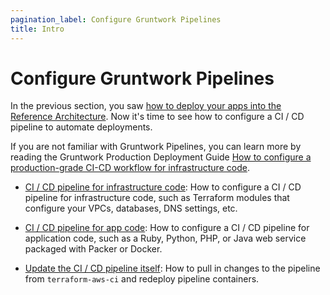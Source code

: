 ```yaml
---
pagination_label: Configure Gruntwork Pipelines
title: Intro
---
```


# Configure Gruntwork Pipelines

In the previous section, you saw [how to deploy your apps into the Reference Architecture](../03-deploy-apps/01-intro.md). Now it's
time to see how to configure a CI / CD pipeline to automate deployments.

If you are not familiar with Gruntwork Pipelines, you can learn more by reading the Gruntwork Production Deployment Guide
[How to configure a production-grade CI-CD workflow for infrastructure
code](https://gruntwork.io/guides/automations/how-to-configure-a-production-grade-ci-cd-setup-for-apps-and-infrastructure-code/).

- [CI / CD pipeline for infrastructure code](02-ci--cd-pipeline-for-infrastructure-code.md): How to configure a CI / CD
  pipeline for infrastructure code, such as Terraform modules that configure your VPCs, databases, DNS settings, etc.

- [CI / CD pipeline for app code](03-ci--cd-pipeline-for-app-code.md): How to configure a CI / CD pipeline for application
  code, such as a Ruby, Python, PHP, or Java web service packaged with Packer or Docker.

- [Update the CI / CD pipeline itself](04-update-the-ci--cd-pipeline-itself.md): How to pull in changes to the pipeline from
  `terraform-aws-ci` and redeploy pipeline containers.
